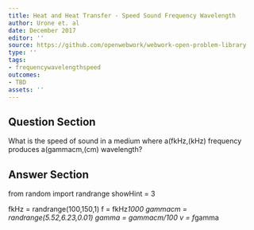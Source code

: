 ```yaml
---
title: Heat and Heat Transfer - Speed Sound Frequency Wavelength
author: Urone et. al
date: December 2017
editor: ''
source: https://github.com/openwebwork/webwork-open-problem-library
type: ''
tags:
- frequencywavelengthspeed
outcomes:
- TBD
assets: ''
---
```


## Question Section 

What is the speed of sound in a medium where a(fkHz,(kHz) frequency produces a(gammacm,(cm) wavelength?


## Answer Section

from random import randrange
showHint = 3

fkHz = randrange(100,150,1)
f = fkHz*1000
gammacm = randrange(5.52,6.23,0.01)
gamma = gammacm/100
v = f*gamma
